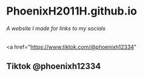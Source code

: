 # PhoenixH2011H.github.io
###### A website I made for links to my socials
<a href="https://www.tiktok.com/@phoenixh12334"
## Tiktok @phoenixh12334
</a>
